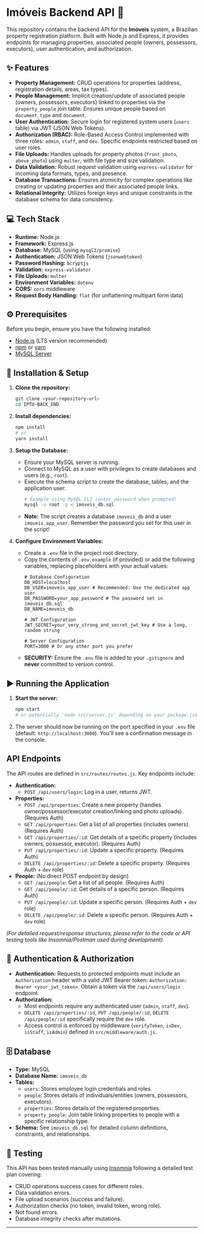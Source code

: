 # Imóveis Backend API 🏢

This repository contains the backend API for the **Imóveis** system, a Brazilian property registration platform. Built with Node.js and Express, it provides endpoints for managing properties, associated people (owners, possessors, executors), user authentication, and authorization.

## ✨ Features

*   **Property Management:** CRUD operations for properties (address, registration details, areas, tax types).
*   **People Management:** Implicit creation/update of associated people (owners, possessors, executors) linked to properties via the `property_people` join table. Ensures unique people based on `document_type` and `document`.
*   **User Authentication:** Secure login for registered system users (`users` table) via JWT (JSON Web Tokens).
*   **Authorization (RBAC):** Role-Based Access Control implemented with three roles: `admin`, `staff`, and `dev`. Specific endpoints restricted based on user roles.
*   **File Uploads:** Handles uploads for property photos (`front_photo`, `above_photo`) using `multer`, with file type and size validation.
*   **Data Validation:** Robust request validation using `express-validator` for incoming data formats, types, and presence.
*   **Database Transactions:** Ensures atomicity for complex operations like creating or updating properties and their associated people links.
*   **Relational Integrity:** Utilizes foreign keys and unique constraints in the database schema for data consistency.

## 💻 Tech Stack

*   **Runtime:** Node.js
*   **Framework:** Express.js
*   **Database:** MySQL (using `mysql2/promise`)
*   **Authentication:** JSON Web Tokens (`jsonwebtoken`)
*   **Password Hashing:** `bcryptjs`
*   **Validation:** `express-validator`
*   **File Uploads:** `multer`
*   **Environment Variables:** `dotenv`
*   **CORS:** `cors` middleware
*   **Request Body Handling:** `flat` (for unflattening multipart form data)

## ⚙️ Prerequisites

Before you begin, ensure you have the following installed:

*   [Node.js](https://nodejs.org/) (LTS version recommended)
*   [npm](https://www.npmjs.com/) or [yarn](https://yarnpkg.com/)
*   [MySQL Server](https://dev.mysql.com/downloads/mysql/)

## 🚀 Installation & Setup

1.  **Clone the repository:**
    ```bash
    git clone <your-repository-url>
    cd IPTU-BACK_END
    ```

2.  **Install dependencies:**
    ```bash
    npm install
    # or
    yarn install
    ```

3.  **Setup the Database:**
    *   Ensure your MySQL server is running.
    *   Connect to MySQL as a user with privileges to create databases and users (e.g., `root`).
    *   Execute the schema script to create the database, tables, and the application user:
        ```bash
        # Example using MySQL CLI (enter password when prompted)
        mysql -u root -p < imoveis_db.sql
        ```
    *   **Note:** The script creates a database `imoveis_db` and a user `imoveis_app_user`. Remember the password you set for this user in the script!

4.  **Configure Environment Variables:**
    *   Create a `.env` file in the project root directory.
    *   Copy the contents of `.env.example` (if provided) or add the following variables, replacing placeholders with your actual values:
        ```dotenv
        # Database Configuration
        DB_HOST=localhost
        DB_USER=imoveis_app_user # Recommended: Use the dedicated app user
        DB_PASSWORD=your_app_password # The password set in imoveis_db.sql
        DB_NAME=imoveis_db

        # JWT Configuration
        JWT_SECRET=your_very_strong_and_secret_jwt_key # Use a long, random string

        # Server Configuration
        PORT=3000 # Or any other port you prefer
        ```
    *   **SECURITY:** Ensure the `.env` file is added to your `.gitignore` and **never** committed to version control.

## ▶️ Running the Application

1.  **Start the server:**
    ```bash
    npm start
    # or potentially 'node src/server.js' depending on your package.json scripts
    ```

2.  The server should now be running on the port specified in your `.env` file (default: `http://localhost:3000`). You'll see a confirmation message in the console.

##  API Endpoints

The API routes are defined in `src/routes/routes.js`. Key endpoints include:

*   **Authentication:**
    *   `POST /api/users/login`: Log in a user, returns JWT.
*   **Properties:**
    *   `POST /api/properties`: Create a new property (handles owner/possessor/executor creation/linking and photo uploads). (Requires Auth)
    *   `GET /api/properties`: Get a list of all properties (includes owners). (Requires Auth)
    *   `GET /api/properties/:id`: Get details of a specific property (includes owners, possessor, executor). (Requires Auth)
    *   `PUT /api/properties/:id`: Update a specific property. (Requires Auth)
    *   `DELETE /api/properties/:id`: Delete a specific property. (Requires Auth + `dev` role)
*   **People:** (No direct POST endpoint by design)
    *   `GET /api/people`: Get a list of all people. (Requires Auth)
    *   `GET /api/people/:id`: Get details of a specific person. (Requires Auth)
    *   `PUT /api/people/:id`: Update a specific person. (Requires Auth + `dev` role)
    *   `DELETE /api/people/:id`: Delete a specific person. (Requires Auth + `dev` role)

*(For detailed request/response structures, please refer to the code or API testing tools like Insomnia/Postman used during development).*

## 🔐 Authentication & Authorization

*   **Authentication:** Requests to protected endpoints must include an `Authorization` header with a valid JWT Bearer token: `Authorization: Bearer <your_jwt_token>`. Obtain a token via the `/api/users/login` endpoint.
*   **Authorization:**
    *   Most endpoints require any authenticated user (`admin`, `staff`, `dev`).
    *   `DELETE /api/properties/:id`, `PUT /api/people/:id`, `DELETE /api/people/:id` specifically require the `dev` role.
    *   Access control is enforced by middleware (`verifyToken`, `isDev`, `isStaff`, `isAdmin`) defined in `src/middleware/auth.js`.

## 🗄️ Database

*   **Type:** MySQL
*   **Database Name:** `imoveis_db`
*   **Tables:**
    *   `users`: Stores employee login credentials and roles.
    *   `people`: Stores details of individuals/entities (owners, possessors, executors).
    *   `properties`: Stores details of the registered properties.
    *   `property_people`: Join table linking properties to people with a specific relationship type.
*   **Schema:** See `imoveis_db.sql` for detailed column definitions, constraints, and relationships.

## 🧪 Testing

This API has been tested manually using [Insomnia](https://insomnia.rest/) following a detailed test plan covering:

*   CRUD operations success cases for different roles.
*   Data validation errors.
*   File upload scenarios (success and failure).
*   Authorization checks (no token, invalid token, wrong role).
*   Not found errors.
*   Database integrity checks after mutations.

---

